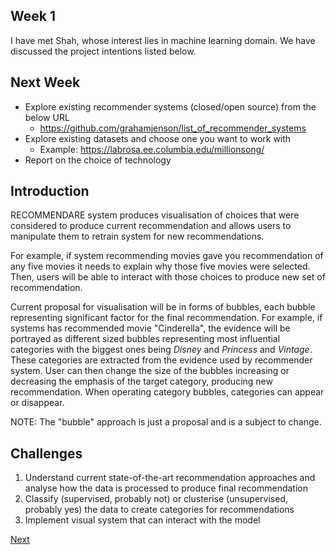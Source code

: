 ## Week 1

I have met Shah, whose interest lies in machine learning domain.
We have discussed the project intentions listed below.

## Next Week

- Explore existing recommender systems (closed/open source) from the below URL
  - https://github.com/grahamjenson/list_of_recommender_systems
- Explore existing datasets and choose one you want to work with
  - Example: https://labrosa.ee.columbia.edu/millionsong/
- Report on the choice of technology

## Introduction

RECOMMENDARE system produces visualisation of choices that were considered to produce current recommendation and allows users to manipulate them to retrain system for new recommendations.

For example, if system recommending movies gave you recommendation of any five movies it needs to explain why those five movies were selected. Then, users will be able to interact with those choices to produce new set of recommendation.

Current proposal for visualisation will be in forms of bubbles, each bubble representing significant factor for the final recommendation. For example, if systems has recommended movie "Cinderella", the evidence will be portrayed as different sized bubbles representing most influential categories with the biggest ones being _Disney_ and _Princess_ and _Vintage_. These categories are extracted from the evidence used by recommender system. User can then change the size of the bubbles increasing or decreasing the emphasis of the target category, producing new recommendation. When operating category bubbles, categories can appear or disappear.

NOTE: The "bubble" approach is just a proposal and is a subject to change.

## Challenges

1. Understand current state-of-the-art recommendation approaches and analyse how the data is processed to produce final recommendation
2. Classify (supervised, probably not) or clusterise (unsupervised, probably yes) the data to create categories for recommendations
3. Implement visual system that can interact with the model

[Next](week5)
